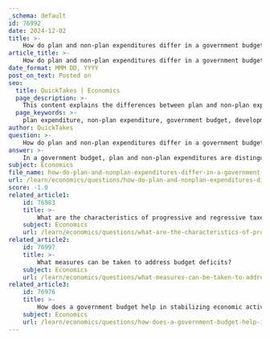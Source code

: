 ```yaml
---
_schema: default
id: 76992
date: 2024-12-02
title: >-
    How do plan and non-plan expenditures differ in a government budget?
article_title: >-
    How do plan and non-plan expenditures differ in a government budget?
date_format: MMM DD, YYYY
post_on_text: Posted on
seo:
  title: QuickTakes | Economics
  page_description: >-
    This content explains the differences between plan and non-plan expenditures in a government budget, highlighting their purposes, nature, and examples.
  page_keywords: >-
    plan expenditure, non-plan expenditure, government budget, developmental projects, recurring expenses, five-year plan, economic growth, social welfare, infrastructure investment, administrative costs, operational costs, budget analysis, government priorities
author: QuickTakes
question: >-
    How do plan and non-plan expenditures differ in a government budget?
answer: >-
    In a government budget, plan and non-plan expenditures are distinguished based on their purpose and strategic orientation.\n\n**Plan Expenditure** refers to the funds allocated for developmental projects and schemes that are outlined in the government's current five-year plan. This type of expenditure is aimed at fostering economic growth and social welfare. It includes investments in infrastructure, education, health, and other sectors that are part of the planned development initiatives. For example, expenditures on energy, irrigation, and transportation projects that are specified in the five-year plan fall under this category.\n\n**Non-Plan Expenditure**, on the other hand, encompasses all recurring expenses that are not included in the five-year plan. This includes obligatory expenditures such as salaries, pensions, interest payments on debt, and other administrative costs. Non-plan expenditures are essential for the day-to-day functioning of the government and are incurred regardless of the developmental plans. Examples include defense spending, payment of interest on loans, and routine administrative expenses.\n\nIn summary, the key differences can be outlined as follows:\n\n- **Purpose**: \n  - Plan Expenditure is for developmental projects as per the five-year plan.\n  - Non-Plan Expenditure covers routine operational costs and obligatory expenses.\n\n- **Nature**: \n  - Plan Expenditure is strategic and aimed at long-term growth.\n  - Non-Plan Expenditure is necessary for the ongoing functioning of the government.\n\nUnderstanding this distinction is crucial for analyzing a government's budgetary priorities and its approach to economic development versus maintaining essential services.
subject: Economics
file_name: how-do-plan-and-nonplan-expenditures-differ-in-a-government-budget.md
url: /learn/economics/questions/how-do-plan-and-nonplan-expenditures-differ-in-a-government-budget
score: -1.0
related_article1:
    id: 76983
    title: >-
        What are the characteristics of progressive and regressive taxes?
    subject: Economics
    url: /learn/economics/questions/what-are-the-characteristics-of-progressive-and-regressive-taxes
related_article2:
    id: 76997
    title: >-
        What measures can be taken to address budget deficits?
    subject: Economics
    url: /learn/economics/questions/what-measures-can-be-taken-to-address-budget-deficits
related_article3:
    id: 76976
    title: >-
        How does a government budget help in stabilizing economic activities?
    subject: Economics
    url: /learn/economics/questions/how-does-a-government-budget-help-in-stabilizing-economic-activities
---
```


&nbsp;